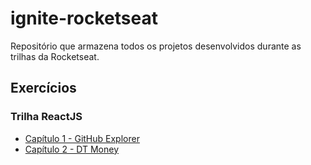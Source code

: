 # ignite-rocketseat

Repositório que armazena todos os projetos desenvolvidos durante as trilhas da Rocketseat.

## Exercícios

### Trilha ReactJS

- [Capítulo 1 - GitHub Explorer](reactjs/github-explorer)
- [Capítulo 2 - DT Money](reactjs/dt-money)
